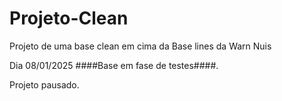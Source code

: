 # Projeto-Clean

Projeto de uma base clean em cima da Base lines da Warn Nuis

Dia 08/01/2025 ####Base em fase de testes####.

Projeto pausado.
